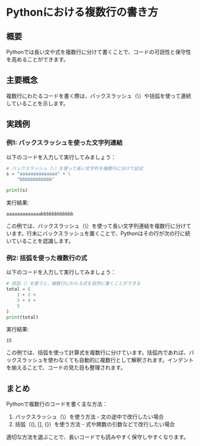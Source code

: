 # Pythonにおける複数行の書き方

## 概要
Pythonでは長い文や式を複数行に分けて書くことで、コードの可読性と保守性を高めることができます。

## 主要概念
複数行にわたるコードを書く際は、バックスラッシュ（\）や括弧を使って連続していることを示します。

## 実践例

### 例1: バックスラッシュを使った文字列連結

以下のコードを入力して実行してみましょう：

```python
# バックスラッシュ（\）を使って長い文字列を複数行に分けて記述
s = "aaaaaaaaaaaaaa" + \
    "bbbbbbbbbbbb"

print(s)
```

実行結果:
```
aaaaaaaaaaaaabbbbbbbbbbbb
```

この例では、バックスラッシュ（\）を使って長い文字列連結を複数行に分けています。行末にバックスラッシュを置くことで、Pythonはその行が次の行に続いていることを認識します。

### 例2: 括弧を使った複数行の式

以下のコードを入力して実行してみましょう：

```python
# 括弧（）を使うと、複数行にわたる式を自然に書くことができる
total = (
    1 + 2 +
    3 + 4 +
    5
)
print(total)
```

実行結果:
```
15
```

この例では、括弧を使って計算式を複数行に分けています。括弧内であれば、バックスラッシュを使わなくても自動的に複数行として解釈されます。インデントを揃えることで、コードの見た目も整理されます。

## まとめ

Pythonで複数行のコードを書く主な方法：
1. バックスラッシュ（\）を使う方法 - 文の途中で改行したい場合
2. 括弧（(), [], {}）を使う方法 - 式や関数の引数などで改行したい場合

適切な方法を選ぶことで、長いコードでも読みやすく保守しやすくなります。
